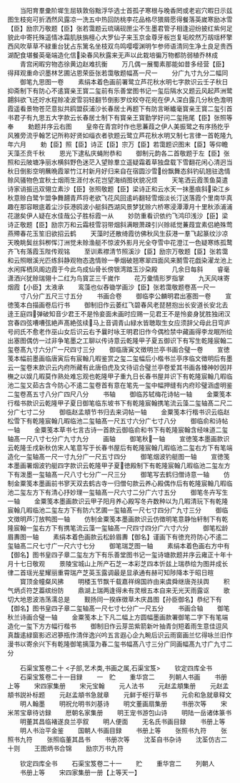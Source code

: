 <!-- { "loadSidebar": true } -->
　　当阳育羣彚阶墀生屈轶敦俗黜浮华选士首孤孑寒根与晚香罔或老岩穴暇日示兹图生枝宛可折洒然风露凉一洗五中热回防桃李花品格尽猥屑愿得餐落英嵗寒励冰雪【臣】励宗万敬题【臣】张若霭题云琉璃砚匣尘不生墨君管子相逢迎纷披红紫何足貌此中寄托殊遥情冰霜肌肤旃檀心大罗仙子来玉京金尊牙板岂复垢皎然万刼瑶杯擎西风吹草草不緑重台犹占东篱名坐枝双鸟鸣嘤嘤渊明乍参师语清同生净土良足贵西湖配食堪餐英毫端造化信染春风秋露来无声以此栽培徧万物都防弱植乔林成
　　青宫闲暇穷物态徐黄边赵难抗衡
　　万几偶一展蜀素那能如昔多经营【臣】得拜观重命识墨林艺圃沾恩荣臣张若霭敬题幅髙一尺一
　　分广九寸九分二幅同
　　御笔九思图一卷
　　素绢本着色画前署鹭立芦花秋水明七字款识云壬子秋日抑斋制下有防心不逺寳亲王寳二玺前有乐善堂图书记一玺后隔水又题云风起芦洲鹭翿斜欲飞还竚水程赊凌波雪羽轻翻节倒影罗纹皎夺花宛在伊人深白露几分秋色澹明霞遥看景物苍茫意拟共鸥盟荻浦沙长春居士再题下有防言晰纎毫寳亲王寳二玺引首书君子有九思五大字款云长春居士制下有寳亲王寳勤学好问二玺拖尾【臣】张照等奉
　　勅题并序云右图
　　皇帝在青宫时作也思蒹葭之伊人美振鹭之有序扬扢乎风雅旁流乎翰艺记所称好贤如缁衣者欤题云鹭立芦花秋水明又制七言律一首乾隆九年六月
　　勅【臣】照【臣】诗正【臣】宗万【臣】若霭题识图末【臣】等仰瞻天藻丕贲千秋
　　恩光下逮私庆蝇附恭和
　　御制元韵各二首敬题于左【臣】张照和云陂塘净丽水横斜野色迷茫入望赊羣立遥疑霜着草独盘载下雪翻花闲心清迥当秋日倒影空明蘸晩霞翠竹江村新月好归来自在宿圆沙雪纷飘舞态斜钓矶翘驻逸情赊风骚物色宜秋士烟雨生涯付水花岂望海绡图状貌况烦
　　天笔洒云霞羡鱼莫遣诗家诮振迅双翎立素沙【臣】张照敬题【臣】梁诗正和云水天一抺墨痕斜染江乡秋意赊白鹭乍盟争舞翿青芦将老欲飞花风回逺屿翻轻雪烟淡长汀送落霞个里南华真趣在那容眼底着尘沙荻港鸥波小艇斜西湖风景梦犹赊六桥寒浸潭潭月十里秋添浦浦花邈矣伊人疑在水佳哉公子胜标霞一从
　　妙防重看识依约飞鸿印浅沙【臣】梁诗正敬题【臣】励宗万和云霜枝雪羽带烟斜满眼萧疎引兴赊祗觉蒹葭宜素侣絶殊莺燕殢春花玉笙旧欲招云鹤
　　天藻时还散绮霞彷佛秋风生荻港一羣飞起篆纹沙凉天晚眺鬓丝斜栁恽汀洲觉未赊渔艇不惊波外影月光全夺雪中花澄江一色疑寒练孤鹜齐飞有落霞玉陛传观铭
　　至训素襟清节照溪沙【臣】励宗万敬题【臣】张若霭和云照眼溪光匹练斜静观物态逸情赊一拳烟破翘寒翠四面风来鬭雪花戯染濯龙池上水闲挥栖凤阁边霞于今此鸟成仙骨长傍银湾踏玉沙朶殿
　　几余日每斜
　　睿毫潇洒兴犹赊瑞翎十二红为鸟寳芷三千嵗作
　　花万彚情形罗指掌
　　九天风味寄烟霞【小臣】太液承
　　鸾藻也似舂锄学画沙【臣】张若霭敬题卷髙一尺一
　　寸八分广五尺三寸五分
　　书画合卷
　　御临李公麟明君出塞图一卷
　　宣徳笺本白描画卷后行书
　　御制旧作云萎红飞碧春风老琵琶抱出长安道长安北去逹王庭四弹破知音少君王不是怜妾面未画时应赐一见君王不是怜妾身犹胜独闭汉宫春四弦嘈嘈弦絶声髙絶弦续马上音调青山緑水皆聴取生女应须辞父母此日穹庐号阏氏不愈老作巫山女后识云右予曩时咏王明君旧作今偶检禁中藏画得李龙眠所绘出塞图偶仿一过非争笔墨之工聊以传诗意云乾隆甲子夏五御识下有写生乾隆宸翰二玺卷髙九寸六分广一尺四寸三分
　　御临唐寅文徴明兰亭书画合璧一卷
　　宣徳笺本幅前墨画临唐寅后有宸翰几暇鉴赏之玺二玺幅后小楷书兰亭序临文徴明后有墨云一玺卷末款识云内府所藏有此唐伯虎及文待诏合璧兰亭卷爱其书画各臻神妙因并橅之以娱几暇莫作熟处难忘观也乾隆甲子重九日长春书屋并识下有乾隆宸翰几暇临池二玺又茹古含今防心不逺二玺卷首有意在笔先一玺中幅押缝有内府珍璧涵虚明鉴二玺卷髙五寸八分广四尺八分
　　书轴
　　御临苏轼梅花诗帖一轴
　　金粟笺本行楷书款识云乾隆甲子夏日御笔临东坡书下有乾隆宸翰携笔流云藻二玺轴髙二尺二分广七寸二分
　　御临赵孟頫节书归去来词帖一轴
　　金粟笺本行楷书识云临赵松雪下有乾隆宸翰几暇临池二玺轴髙一尺五寸六分广七寸八分
　　御临俞和诗帖一轴
　　金粟笺本草书七言古诗一首款云御临俞和书下有乾隆宸翰含经味道二玺轴髙一尺八寸七分广九寸九分
　　画轴
　　御笔秋一轴
　　宣徳笺本墨画款识云乾隆壬戌新秋仿宋人笔意写于长春书屋后有乾隆宸翰几暇临池二玺右方下有笔端造化一玺轴髙一尺一寸九分广一尺五寸四分
　　御笔烟波钓艇图一轴
　　宣徳笺本墨画署烟波钓艇四字款识云乾隆甲子夏徳殿制下有乾隆宸翰几暇临池二玺左方下有泼墨一玺轴髙一尺八寸七分广一尺三分
　　御笔写去鹤归僧诗意一轴
　　仿制金粟笺本墨画前书寥天双去鹤古寺一归僧句款云养心殿偶作后有乾隆宸翰几暇临池二玺左方下有清心抒妙理一玺轴髙一尺六寸二分广六寸五分
　　御笔冬卉写生一轴
　　金粟笺本墨画款识云甲子阳月养心殿写冬卉数种以为几暇清玩下有乾隆宸翰几暇临池二玺左方下有防六艺圃一玺轴髙一尺七寸四分广九寸三分
　　御临文徴明芦汀放鸭图一轴
　　仿制金粟笺本墨画款识云仿徴明笔意静怡轩制下有乾隆宸翰一玺右方下有携笔流云藻一玺轴髙一尺四寸四分广六寸六分
　　御笔松龄眉夀图一轴
　　素绢本着色画款云松龄眉夀【御名】谨画下有徳充符防心不逺二玺轴髙二尺七寸广一尺六寸七分
　　御笔瑞芝图一轴
　　素绢本着色画右方中有【御名】图书皇四子章二玺左方下有乐善堂图书记一玺诗塘款题并序云雍正十年十月十七日敬观
　　景陵宝城山上所产石芝一本彩芝四本忻兹上瑞恭绘为图并成长律二首瑶光星耀丽重霄瑞产芝英玉露调最是显承通有赫可知陟降本于昭日暄
　　寳顶金幢粲风拂
　　明楼玉节飘千载嘉祥绵国祚由来虞舜继唐尧扶舆
　　积气炳贞符芝葢缤纷防
　　鼎湖上瑞两逢得未有灵根五本自来无光天雨露讴
　　歌切大地恩波浩荡濡总是
　　觐扬同一揆庥徴草木庆昌图【孙臣御名】恭纪下有【御名】图书皇四子章二玺轴髙一尺七寸七分广一尺五分
　　书画合轴
　　御笔秋兰诗画合璧一轴
　　金粟笺本上下凡二幅上方圆幅墨画款署御笔二字下有笔端造化一玺下方方幅行楷书
　　御制旧作云芽茁紫箭新叶抽青剑短着雨生意佳逗风真馥逺緑窗影迟迟篸瓶作清伴逸兴吟五言遐心企九畹后识云雨窗画兰忆得咏兰旧作漫书以寄余兴下有乾隆御笔摛藻为春二玺书幅髙八寸三分广同画幅髙九寸广九寸二分





　　石渠宝笈卷二十
<子部,艺术类,书画之属,石渠宝笈>
　　钦定四库全书
　　石渠宝笈卷二十一目録
　　一　贮
　　重华宫二
　　列朝人书画
　　书册上等
　　宋四家集册
　　宋元宝翰
　　元人法书
　　元赵孟頫集册
　　元赵孟頫书説补标题
　　元赵孟頫书急就章
　　元鲜于枢行草书
　　元俞和急就章释文
　　明人翰墨
　　明祝允明书刘基诗
　　明文董画扇集册
　　书册次等
　　宋米芾宝章待访録
　　厯朝名家集册
　　明王宠书游包山诗
　　明陆一岳诸体篆书
　　明董其昌临褚遂良兰亭叙
　　明人便面
　　无名氏书画目録
　　书册上等
　　明人书治平金鉴
　　国朝人书画目録
　　书册上等
　　张照书九符
　　张照书九符
　　张照临董其昌书
　　书册次等
　　沈荃自书杂诗
　　沈荃仿古二十则
　　王图炳书合锦
　　励宗万书九符











　　钦定四库全书
　　石渠宝笈卷二十一
　　贮
　　重华宫二
　　列朝人
　　书册上等
　　宋四家集册一册【上等天一】
